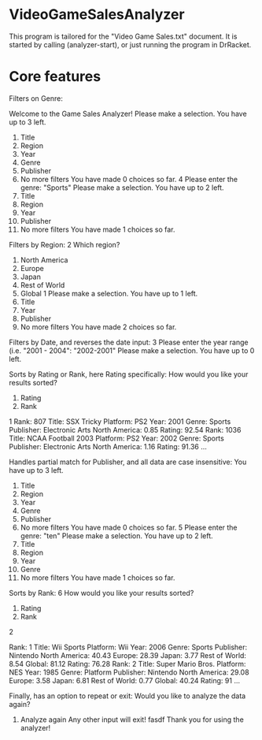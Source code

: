 # VideoGameSalesAnalyzer

This program is tailored for the "Video Game Sales.txt" document.
It is started by calling (analyzer-start), or just running the program in DrRacket.
# Core features
Filters on Genre:

Welcome to the Game Sales Analyzer!
Please make a selection.
You have up to 3 left.
1. Title
2. Region
3. Year
4. Genre
5. Publisher
6. No more filters
You have made 0 choices so far.
4
Please enter the genre: 
"Sports"
Please make a selection.
You have up to 2 left.
1. Title
2. Region
3. Year
5. Publisher
6. No more filters
You have made 1 choices so far.

Filters by Region:
2
Which region?
1. North America
2. Europe
3. Japan
4. Rest of World
5. Global
1
Please make a selection.
You have up to 1 left.
1. Title
3. Year
5. Publisher
6. No more filters
You have made 2 choices so far.

Filters by Date, and reverses the date input:
3
Please enter the year range (i.e. "2001 - 2004": 
"2002-2001"
Please make a selection.
You have up to 0 left.

Sorts by Rating or Rank, here Rating specifically:
How would you like your results sorted?
1. Rating
2. Rank

1
Rank: 807 Title: SSX Tricky Platform: PS2 Year: 2001 Genre: Sports Publisher: Electronic Arts North America: 0.85 Rating: 92.54 
Rank: 1036 Title: NCAA Football 2003 Platform: PS2 Year: 2002 Genre: Sports Publisher: Electronic Arts North America: 1.16 Rating: 91.36 
...

Handles partial match for Publisher, and all data are case insensitive:
You have up to 3 left.
1. Title
2. Region
3. Year
4. Genre
5. Publisher
6. No more filters
You have made 0 choices so far.
5
Please enter the genre: 
"ten"
Please make a selection.
You have up to 2 left.
1. Title
2. Region
3. Year
4. Genre
6. No more filters
You have made 1 choices so far.

Sorts by Rank:
6
How would you like your results sorted?
1. Rating
2. Rank

2

Rank: 1 Title: Wii Sports Platform: Wii Year: 2006 Genre: Sports Publisher: Nintendo North America: 40.43 Europe: 28.39 Japan: 3.77 Rest of World: 8.54 Global: 81.12 Rating: 76.28 
Rank: 2 Title: Super Mario Bros. Platform: NES Year: 1985 Genre: Platform Publisher: Nintendo North America: 29.08 Europe: 3.58 Japan: 6.81 Rest of World: 0.77 Global: 40.24 Rating: 91
...

Finally, has an option to repeat or exit:
Would you like to analyze the data again?
1. Analyze again
Any other input will exit!
fasdf
Thank you for using the analyzer!
